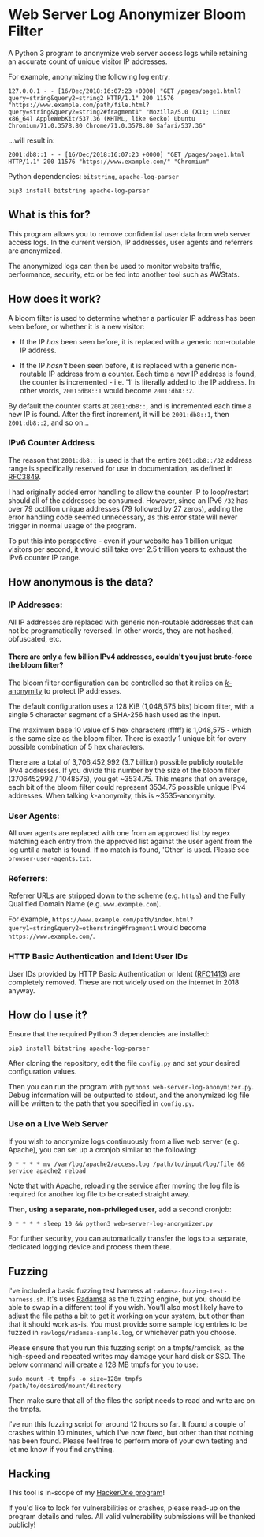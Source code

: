 # Web Server Log Anonymizer Bloom Filter

A Python 3 program to anonymize web server access logs while retaining an accurate count of unique visitor IP addresses.

For example, anonymizing the following log entry:

`127.0.0.1 - - [16/Dec/2018:16:07:23 +0000] "GET /pages/page1.html?query=string&query2=string2 HTTP/1.1" 200 11576 "https://www.example.com/path/file.html?query=string&query2=string2#fragment1" "Mozilla/5.0 (X11; Linux x86_64) AppleWebKit/537.36 (KHTML, like Gecko) Ubuntu Chromium/71.0.3578.80 Chrome/71.0.3578.80 Safari/537.36"`

...will result in:

`2001:db8::1 - - [16/Dec/2018:16:07:23 +0000] "GET /pages/page1.html HTTP/1.1" 200 11576 "https://www.example.com/" "Chromium"`

Python dependencies: `bitstring`, `apache-log-parser`

    pip3 install bitstring apache-log-parser

## What is this for?

This program allows you to remove confidential user data from web server access logs. In the current version, IP addresses, user agents and referrers are anonymized.

The anonymized logs can then be used to monitor website traffic, performance, security, etc or be fed into another tool such as AWStats.

## How does it work?

A bloom filter is used to determine whether a particular IP address has been seen before, or whether it is a new visitor:

* If the IP *has* been seen before, it is replaced with a generic non-routable IP address.

* If the IP *hasn't* been seen before, it is replaced with a generic non-routable IP address from a counter. Each time a new IP address is found, the counter is incremented - i.e. '1' is literally added to the IP address. In other words, `2001:db8::1` would become `2001:db8::2`.

By default the counter starts at `2001:db8::`, and is incremented each time a new IP is found. After the first increment, it will be `2001:db8::1`, then `2001:db8::2`, and so on...

### IPv6 Counter Address

The reason that `2001:db8::` is used is that the entire `2001:db8::/32` address range is specifically reserved for use in documentation, as defined in [RFC3849](https://tools.ietf.org/html/rfc3849).

I had originally added error handling to allow the counter IP to loop/restart should all of the addresses be consumed. However, since an IPv6 `/32` has over 79 octillion unique addresses (79 followed by 27 zeros), adding the error handling code seemed unnecessary, as this error state will never trigger in normal usage of the program.

To put this into perspective - even if your website has 1 billion unique visitors per second, it would still take over 2.5 trillion years to exhaust the IPv6 counter IP range.

## How anonymous is the data?

### IP Addresses:

All IP addresses are replaced with generic non-routable addresses that can not be programatically reversed. In other words, they are not hashed, obfuscated, etc.

#### There are only a few billion IPv4 addresses, couldn't you just brute-force the bloom filter?

The bloom filter configuration can be controlled so that it relies on [*k*-anonymity](https://en.wikipedia.org/wiki/K-anonymity) to protect IP addresses.

The default configuration uses a 128 KiB (1,048,575 bits) bloom filter, with a single 5 character segment of a SHA-256 hash used as the input.

The maximum base 10 value of 5 hex characters (fffff) is 1,048,575 - which is the same size as the bloom filter. There is exactly 1 unique bit for every possible combination of 5 hex characters.

There are a total of 3,706,452,992 (3.7 billion) possible publicly routable IPv4 addresses. If you divide this number by the size of the bloom filter (3706452992 / 1048575), you get ~3534.75. This means that on average, each bit of the bloom filter could represent 3534.75 possible unique IPv4 addresses. When talking *k*-anonymity, this is ~3535-anonymity.

### User Agents:

All user agents are replaced with one from an approved list by regex matching each entry from the approved list against the user agent from the log until a match is found. If no match is found, 'Other' is used. Please see `browser-user-agents.txt`.

### Referrers:

Referrer URLs are stripped down to the scheme (e.g. `https`) and the Fully Qualified Domain Name (e.g. `www.example.com`).

For example, `https://www.example.com/path/index.html?query1=string&query2=otherstring#fragment1` would become `https://www.example.com/`.

### HTTP Basic Authentication and Ident User IDs

User IDs provided by HTTP Basic Authentication or Ident ([RFC1413](https://tools.ietf.org/html/rfc1413)) are completely removed. These are not widely used on the internet in 2018 anyway.

## How do I use it?

Ensure that the required Python 3 dependencies are installed:

    pip3 install bitstring apache-log-parser

After cloning the repository, edit the file `config.py` and set your desired configuration values.

Then you can run the program with `python3 web-server-log-anonymizer.py`. Debug information will be outputted to stdout, and the anonymized log file will be written to the path that you specified in `config.py`.

### Use on a Live Web Server

If you wish to anonymize logs continuously from a live web server (e.g. Apache), you can set up a cronjob similar to the following:

    0 * * * * mv /var/log/apache2/access.log /path/to/input/log/file && service apache2 reload

Note that with Apache, reloading the service after moving the log file is required for another log file to be created straight away.

Then, **using a separate, non-privileged user**, add a second cronjob:

    0 * * * * sleep 10 && python3 web-server-log-anonymizer.py

For further security, you can automatically transfer the logs to a separate, dedicated logging device and process them there.

## Fuzzing

I've included a basic fuzzing test harness at `radamsa-fuzzing-test-harness.sh`. It's uses [Radamsa](https://gitlab.com/akihe/radamsa) as the fuzzing engine, but you should be able to swap in a different tool if you wish. You'll also most likely have to adjust the file paths a bit to get it working on your system, but other than that it should work as-is. You must provide some sample log entries to be fuzzed in `rawlogs/radamsa-sample.log`, or whichever path you choose.

Please ensure that you run this fuzzing script on a tmpfs/ramdisk, as the high-speed and repeated writes may damage your hard disk or SSD. The below command will create a 128 MB tmpfs for you to use:

    sudo mount -t tmpfs -o size=128m tmpfs /path/to/desired/mount/directory

Then make sure that all of the files the script needs to read and write are on the tmpfs.

I've run this fuzzing script for around 12 hours so far. It found a couple of crashes within 10 minutes, which I've now fixed, but other than that nothing has been found. Please feel free to perform more of your own testing and let me know if you find anything.

## Hacking

This tool is in-scope of my [HackerOne program](https://hackerone.com/jamieweb)!

If you'd like to look for vulnerabilities or crashes, please read-up on the program details and rules. All valid vulnerability submissions will be thanked publicly!
